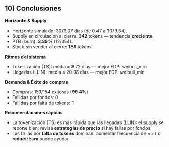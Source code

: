 ## 10) Conclusiones

**Horizonte & Supply**
- Horizonte simulado: 3079.07 días (de 0.47 a 3079.54).
- Supply en circulación al cierre: **342** tokens — tendencia **creciente**.
- PTB (burn): **3.39%** (12/354).
- Stock sin vender al cierre: **189** tokens.

**Ritmos del sistema**
- Tokenización (TS): media ≈ 8.72 días — mejor FDP: weibull_min
- Llegadas (LLIN): media ≈ 20.08 días — mejor FDP: weibull_min

**Demanda & Éxito de compras**
- Compras: 153/154 exitosas (**99.4%**)
- Fallidas por fondos: 0
- Fallidas por falta de tokens: 1

**Recomendaciones rápidas**
- La tokenización (TS) es más rápida que las llegadas (LLIN): el supply se repone bien; revisá **estrategias de precio** si hay fallas por fondos.
- Las fallas por **falta de tokens** dominan: aumentar frecuencia de `mint` o **reducir `burn`** puede ayudar.
